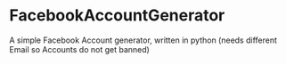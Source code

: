 # FacebookAccountGenerator
A simple Facebook Account generator, written in python      (needs different Email so Accounts do not get banned)
